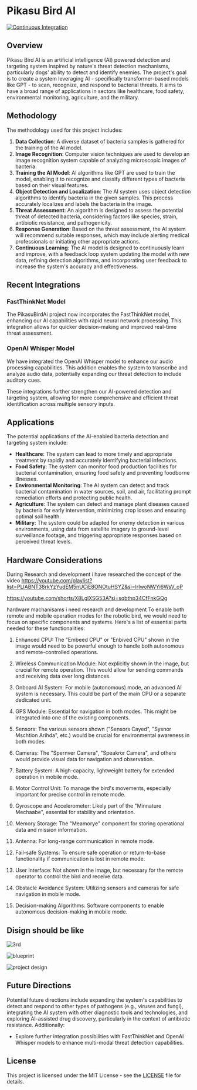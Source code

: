 # Pikasu Bird AI
[![Continuous Integration](https://github.com/VishwamAI/PikasuBirdAi/actions/workflows/ci.yml/badge.svg)](https://github.com/VishwamAI/PikasuBirdAi/actions/workflows/ci.yml)


## Overview
Pikasu Bird AI is an artificial intelligence (AI) powered detection and targeting system inspired by nature's threat detection mechanisms, particularly dogs' ability to detect and identify enemies. The project's goal is to create a system leveraging AI - specifically transformer-based models like GPT - to scan, recognize, and respond to bacterial threats. It aims to have a broad range of applications in sectors like healthcare, food safety, environmental monitoring, agriculture, and the military.

## Methodology
The methodology used for this project includes:

1. **Data Collection**: A diverse dataset of bacteria samples is gathered for the training of the AI model.
2. **Image Recognition**: Computer vision techniques are used to develop an image recognition system capable of analyzing microscopic images of bacteria.
3. **Training the AI Model**: AI algorithms like GPT are used to train the model, enabling it to recognize and classify different types of bacteria based on their visual features.
4. **Object Detection and Localization**: The AI system uses object detection algorithms to identify bacteria in the given samples. This process accurately localizes and labels the bacteria in the image.
5. **Threat Assessment**: An algorithm is designed to assess the potential threat of detected bacteria, considering factors like species, strain, antibiotic resistance, and pathogenicity.
6. **Response Generation**: Based on the threat assessment, the AI system will recommend suitable responses, which may include alerting medical professionals or initiating other appropriate actions.
7. **Continuous Learning**: The AI model is designed to continuously learn and improve, with a feedback loop system updating the model with new data, refining detection algorithms, and incorporating user feedback to increase the system's accuracy and effectiveness.

## Recent Integrations

### FastThinkNet Model
The PikasuBirdAi project now incorporates the FastThinkNet model, enhancing our AI capabilities with rapid neural network processing. This integration allows for quicker decision-making and improved real-time threat assessment.

### OpenAI Whisper Model
We have integrated the OpenAI Whisper model to enhance our audio processing capabilities. This addition enables the system to transcribe and analyze audio data, potentially expanding our threat detection to include auditory cues.

These integrations further strengthen our AI-powered detection and targeting system, allowing for more comprehensive and efficient threat identification across multiple sensory inputs.

## Applications
The potential applications of the AI-enabled bacteria detection and targeting system include:

- **Healthcare**: The system can lead to more timely and appropriate treatment by rapidly and accurately identifying bacterial infections.
- **Food Safety**: The system can monitor food production facilities for bacterial contamination, ensuring food safety and preventing foodborne illnesses.
- **Environmental Monitoring**: The AI system can detect and track bacterial contamination in water sources, soil, and air, facilitating prompt remediation efforts and protecting public health.
- **Agriculture**: The system can detect and manage plant diseases caused by bacteria for early intervention, minimizing crop losses and ensuring optimal soil health.
- **Military**: The system could be adapted for enemy detection in various environments, using data from satellite imagery to ground-level surveillance footage, and triggering appropriate responses based on perceived threat levels.

## Hardware Considerations
During Research and development i have researched the concept of the video https://youtube.com/playlist?list=PLlABNT38rkYzYudEM5nUCiE8ONOtuHSYZ&si=lrIwoNWYi6WsV_oP 

https://youtube.com/shorts/X8LglXSG53A?si=sqbthp34CfFnkGQg

hardware machanisams i need research and development
To enable both remote and mobile operation modes for the robotic bird, we would need to focus on specific components and systems. Here's a list of essential parts needed for these functionalities:

1. Enhanced CPU: The "Embeed CPU" or "Enbived CPU" shown in the image would need to be powerful enough to handle both autonomous and remote-controlled operations.

2. Wireless Communication Module: Not explicitly shown in the image, but crucial for remote operation. This would allow for sending commands and receiving data over long distances.

3. Onboard AI System: For mobile (autonomous) mode, an advanced AI system is necessary. This could be part of the main CPU or a separate dedicated unit.

4. GPS Module: Essential for navigation in both modes. This might be integrated into one of the existing components.

5. Sensors: The various sensors shown ("Sensors Cayed", "Sysnor Mschtion Arihda", etc.) would be crucial for environmental awareness in both modes.

6. Cameras: The "Spernver Camera", "Speakror Camera", and others would provide visual data for navigation and observation.

7. Battery System: A high-capacity, lightweight battery for extended operation in mobile mode.

8. Motor Control Unit: To manage the bird's movements, especially important for precise control in remote mode.

9. Gyroscope and Accelerometer: Likely part of the "Minnature Mechaabe", essential for stability and orientation.

10. Memory Storage: The "Meamorye" component for storing operational data and mission information.

11. Antenna: For long-range communication in remote mode.

12. Fail-safe Systems: To ensure safe operation or return-to-base functionality if communication is lost in remote mode.

13. User Interface: Not shown in the image, but necessary for the remote operator to control the bird and receive data.

14. Obstacle Avoidance System: Utilizing sensors and cameras for safe navigation in mobile mode.

15. Decision-making Algorithms: Software components to enable autonomous decision-making in mobile mode.


## Disign should be like
![3rd](https://github.com/Exploit0xfffff/PikasuBirdAi/assets/81065703/33181823-9868-4057-97ec-13857584892a)

![blueprint](https://github.com/Exploit0xfffff/PikasuBirdAi/assets/81065703/2343065c-6449-4f34-99ee-3d238f953fa0)

![project design](https://github.com/Exploit0xfffff/PikasuBirdAi/assets/81065703/3403a75c-0f25-424c-b62b-aafef8ee4ebd)

## Future Directions
Potential future directions include expanding the system's capabilities to detect and respond to other types of pathogens (e.g., viruses and fungi), integrating the AI system with other diagnostic tools and technologies, and exploring AI-assisted drug discovery, particularly in the context of antibiotic resistance. Additionally:

- Explore further integration possibilities with FastThinkNet and OpenAI Whisper models to enhance multi-modal threat detection capabilities.

## License
This project is licensed under the MIT License - see the [LICENSE](./LICENSE) file for details.
